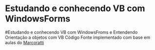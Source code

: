 # Estudando e conhecendo VB com WindowsForms

#Estudando e conhecendo VB com WindowsFroms e Entendendo Orientação a objetos com VB
Código Fonte implementado com base em aulas do <a href="https://github.com/macoratti">Marcoratti</a>

